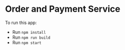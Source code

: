 # Order and Payment Service


To run this app:

* Run `npm install`
* Run `npm run build`
* Run `npm start`
